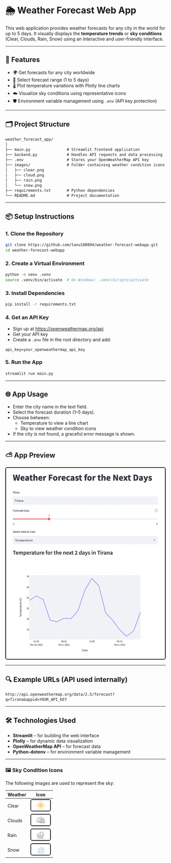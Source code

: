 # 🌦️ Weather Forecast Web App

This web application provides weather forecasts for any city in the world for up to 5 days. It visually displays the **temperature trends** or **sky conditions** (Clear, Clouds, Rain, Snow) using an interactive and user-friendly interface.

---

## 🚀 Features

- 🌍 Get forecasts for any city worldwide
- 📅 Select forecast range (1 to 5 days)
- 🌡️ Plot temperature variations with Plotly line charts
- ☁️ Visualize sky conditions using representative icons
- 🛡️ Environment variable management using `.env` (API key protection)

---

## 🗂️ Project Structure

```text
weather_forecast_app/
│
├── main.py                # Streamlit frontend application
├── backend.py             # Handles API requests and data processing
├── .env                   # Stores your OpenWeatherMap API key
├── images/                # Folder containing weather condition icons
│   ├── clear.png
│   ├── cloud.png
│   ├── rain.png
│   └── snow.png
├── requirements.txt       # Python dependencies
└── README.md              # Project documentation

```
---

## 📦 Setup Instructions

### 1. Clone the Repository

```bash
git clone https://github.com/tanu100894/weather-forecast-webapp.git
cd weather-forecast-webapp
```

### 2. Create a Virtual Environment

```bash
python -m venv .venv
source .venv/bin/activate  # On Windows: .venv\Scripts\activate
```

### 3. Install Dependencies

```bash
pip install -r requirements.txt
```

### 4. Get an API Key
- Sign up at https://openweathermap.org/api
- Get your API key
- Create a `.env` file in the root directory and add:

```env
api_key=your_openweathermap_api_key
```

### 5. Run the App
```bash
streamlit run main.py
```
---

## 🌐 App Usage
- Enter the city name in the text field.
- Select the forecast duration (1–5 days).
- Choose between:
  - Temperature to view a line chart 
  - Sky to view weather condition icons
- If the city is not found, a graceful error message is shown.

---
## ⛅ App Preview

<img src="./App_Design.png" alt="App Preview" width="500" style="border: 2px solid black; border-radius: 6px;" />

---

## 🔍 Example URLs (API used internally)
```http
http://api.openweathermap.org/data/2.5/forecast?q=Tirana&appid=YOUR_API_KEY
```
---

## 🛠️ Technologies Used
- **Streamlit** – for building the web interface
- **Plotly** – for dynamic data visualization
- **OpenWeatherMap API** – for forecast data
- **Python-dotenv** – for environment variable management

---
### 🖼️ Sky Condition Icons

The following images are used to represent the sky:

| Weather | Icon                                                                                          |
|---------|-----------------------------------------------------------------------------------------------|
| Clear   | <img src="images/clear.png" width="60" style="border: 2px solid black; border-radius: 6px;"/> |
| Clouds  | <img src="images/cloud.png" width="60" style="border: 2px solid black; border-radius: 6px;"/> |
| Rain    | <img src="images/rain.png" width="60" style="border: 2px solid black; border-radius: 6px;"/>  |
| Snow    | <img src="images/snow.png" width="60" style="border: 2px solid black; border-radius: 6px;"/>  |
